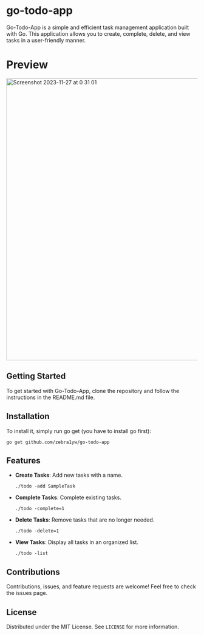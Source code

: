 # go-todo-app

Go-Todo-App is a simple and efficient task management application built with Go. This application allows you to create, complete, delete, and view tasks in a user-friendly manner. 

# Preview
<img width="744" alt="Screenshot 2023-11-27 at 0 31 01" src="https://github.com/zebra1yw/go-todo-app/assets/151030350/f01d5f3c-61e3-48d6-ae67-fdcb6522ea87">

## Getting Started
To get started with Go-Todo-App, clone the repository and follow the instructions in the README.md file.

## Installation
To install it, simply run go get (you have to install go first):
```
go get github.com/zebra1yw/go-todo-app
```

## Features
- **Create Tasks**: Add new tasks with a name.
  ```
  ./todo -add SampleTask
  ```
- **Complete Tasks**: Complete existing tasks.
  ```
  ./todo -complete=1
  ```
- **Delete Tasks**: Remove tasks that are no longer needed.
   ```
  ./todo -delete=1
  ```
- **View Tasks**: Display all tasks in an organized list.
  ```
  ./todo -list
  ```

## Contributions
Contributions, issues, and feature requests are welcome! Feel free to check the issues page.

## License
Distributed under the MIT License. See `LICENSE` for more information.
